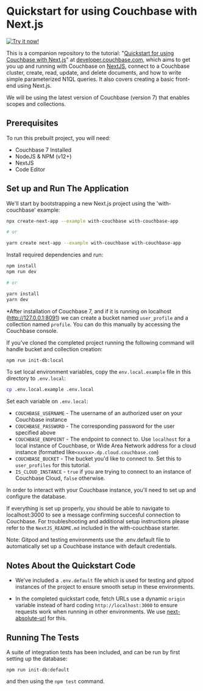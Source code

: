 # Quickstart for using Couchbase with Next.js

[![Try it now!](https://da-demo-images.s3.amazonaws.com/runItNow_outline.png?couchbase-example=nextjs-quickstart-repo&source=github)](https://gitpod.io/#https://github.com/couchbase-examples/tutorial-nextjs)

This is a companion repository to the tutorial: "[Quickstart for using Couchbase with Next.js](https://developer.couchbase.com/tutorial-quickstart-nodejs/)" at [developer.couchbase.com](https://developer.couchbase.com), which aims to get you up and running with Couchbase on [NextJS](https://nextjs.org/), connect to a Couchbase cluster, create, read, update, and delete documents, and how to write simple parameterized N1QL queries. It also covers creating a basic front-end using Next.js.

We will be using the latest version of Couchbase (version 7) that enables scopes and collections.

## Prerequisites

To run this prebuilt project, you will need:

- Couchbase 7 Installed
- NodeJS & NPM (v12+)
- NextJS
- Code Editor

## Set up and Run The Application
We'll start by bootstrapping a new Next.js project using the 'with-couchbase' example:

```sh
npx create-next-app --example with-couchbase with-couchbase-app

# or

yarn create next-app --example with-couchbase with-couchbase-app
```

Install required dependencies and run:
```sh
npm install
npm run dev

# or

yarn install
yarn dev
```


*After installation of Couchbase 7, and if it is running on localhost (http://127.0.0.1:8091) we can create a bucket named `user_profile` and a collection named `profile`. You can do this manually by accessing the Couchbase console.


If you've cloned the completed project running the following command will handle bucket and collection creation:

```sh
npm run init-db:local
```

To set local environment variables, copy the `env.local.example` file in this directory to `.env.local`:

```bash
cp .env.local.example .env.local
```

Set each variable on `.env.local`:

- `COUCHBASE_USERNAME` - The username of an authorized user on your Couchbase instance
- `COUCHBASE_PASSWORD` - The corresponding password for the user specified above
- `COUCHBASE_ENDPOINT` - The endpoint to connect to. Use `localhost` for a local instance of Couchbase, or Wide Area Network address for a cloud instance (formatted like`<xxxxx>.dp.cloud.couchbase.com`)
- `COUCHBASE_BUCKET` - The bucket you'd like to connect to. Set this to `user_profiles` for this tutorial.
- `IS_CLOUD_INSTANCE` - `true` if you are trying to connect to an instance of Couchbase Cloud, `false` otherwise.

In order to interact with your Couchbase instance, you'll need to set up and configure the database.


If everything is set up properly, you should be able to navigate to localhost:3000 to see a message confirming succesful connection to Couchbase. For troubleshooting and additional setup instructions please refer to the `NextJS_README.md` included in the with-couchbase starter.

Note: Gitpod and testing environments use the .env.default file to automatically set up a Couchbase instance with default credentials.

## Notes About the Quickstart Code
- We've included a `.env.default` file which is used for testing and gitpod instances of the project to ensure smooth setup in these environments.

- In the completed quickstart code, fetch URLs use a dynamic `origin` variable instead of hard coding `http://localhost:3000` to ensure requests work when running in other environments. We use [next-absolute-url](https://www.npmjs.com/package/next-absolute-url) for this.

## Running The Tests
A suite of integration tests has been included, and can be run by first setting up the database:
```
npm run init-db:default
```
and then using the `npm test` command.
